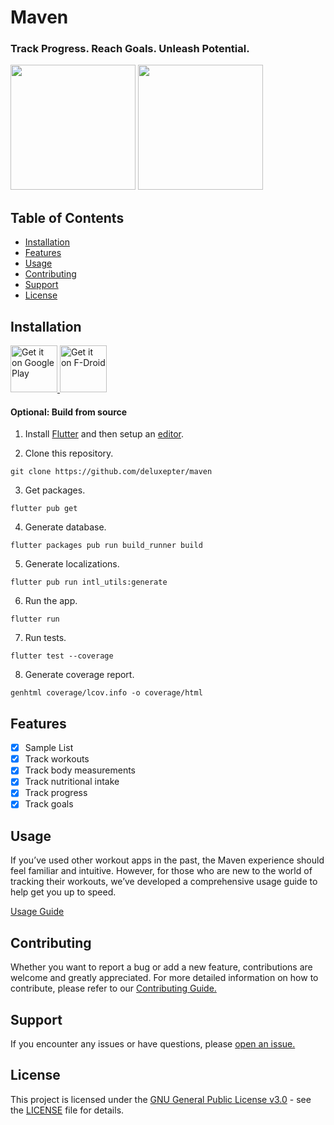 # Maven
### Track Progress. Reach Goals. Unleash Potential.
<p>
    <img src="https://github.com/deluxepter/maven/blob/master/metadata/en-US/images/phoneScreenshots/1.png?raw=true" width="200" />
    <img src="https://github.com/deluxepter/maven/blob/master/metadata/en-US/images/phoneScreenshots/2.png?raw=true" width="200" />
</p>


## Table of Contents
- [Installation](#installation)
- [Features](#features)
- [Usage](#usage)
- [Contributing](#contributing)
- [Support](#support)
- [License](#license)


## Installation
<p>
    <a href='https://play.google.com/store'>
        <img alt='Get it on Google Play' src='https://play.google.com/intl/en_us/badges/static/images/badges/en_badge_web_generic.png' height='75'/>
    </a>
    <a href='https://f-droid.org/en/'>
        <img alt='Get it on F-Droid' src='https://gitlab.com/fdroid/artwork/-/raw/master/badge/get-it-on-en-us.svg' height='75'/>
    </a>
</p>

#### Optional: Build from source
1. Install [Flutter](https://docs.flutter.dev/get-started/install) and then setup an [editor](https://developer.android.com/studio).

2. Clone this repository.
```
git clone https://github.com/deluxepter/maven
```

3. Get packages.
```
flutter pub get
```

4. Generate database.
```
flutter packages pub run build_runner build
```

5. Generate localizations.

```
flutter pub run intl_utils:generate
```

6. Run the app.

```
flutter run
```

7. Run tests.

```
flutter test --coverage
```

8. Generate coverage report.

```
genhtml coverage/lcov.info -o coverage/html
```

## Features

- [x] Sample List
- [x] Track workouts
- [x] Track body measurements
- [x] Track nutritional intake
- [x] Track progress
- [x] Track goals

## Usage
If you’ve used other workout apps in the past, the Maven experience should feel familiar and intuitive. However, for those who are new to
the world of tracking their workouts, we’ve developed a comprehensive usage guide to help get you up to speed. 

[Usage Guide](/docs/usage.md)


## Contributing
Whether you want to report a bug or add a new feature, contributions are welcome and greatly appreciated. For more detailed information on how to contribute, please refer to our [Contributing Guide.](/docs/contributing.md)


## Support
If you encounter any issues or have questions, please [open an issue.](https://github.com/deluxepter/maven/issues)


## License
This project is licensed under the [GNU General Public License v3.0](https://www.gnu.org/licenses/gpl-3.0.en.html) - see the [LICENSE](LICENSE)
file for details.